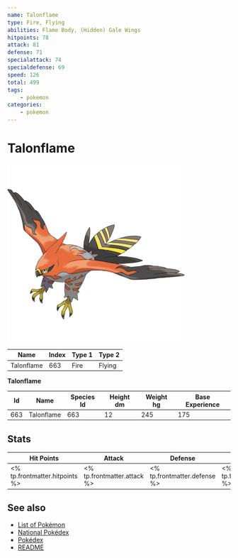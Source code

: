 ```yaml
---
name: Talonflame
type: Fire, Flying
abilities: Flame Body, (Hidden) Gale Wings
hitpoints: 78
attack: 81
defense: 71
specialattack: 74
specialdefense: 69
speed: 126
total: 499
tags:
    - pokemon
categories:
    - pokemon
---
```


# Talonflame


![Talonflame](images/663.png)

| **Name** | **Index** | **Type 1** | **Type 2** |
|----|----|----|----|
| Talonflame | 663 | Fire | Flying  |

**Talonflame** 




| **Id** | **Name** | **Species Id** | **Height dm** | **Weight hg** | **Base Experience** |
|--------|----------|----------------|------------|------------|---------------------|
| 663 | Talonflame | 663 | 12 | 245 | 175 |



## Stats

| **Hit Points** | **Attack** | **Defense** | **Special Attack** | **Special Defense** | **Speed** | **Total** |
|----------------|------------|-------------|--------------------|---------------------|-----------|-----------|
| <% tp.frontmatter.hitpoints %> | <% tp.frontmatter.attack %> | <% tp.frontmatter.defense %> | <% tp.frontmatter.specialattack %> | <% tp.frontmatter.specialdefense %> | <% tp.frontmatter.speed %> | <% tp.frontmatter.total %> |

## See also

- [List of Pokémon](../pokemon.md)
- [National Pokédex](../national_pokedex.md)
- [Pokédex](../pokedex.md)
- [README](../README.md)
